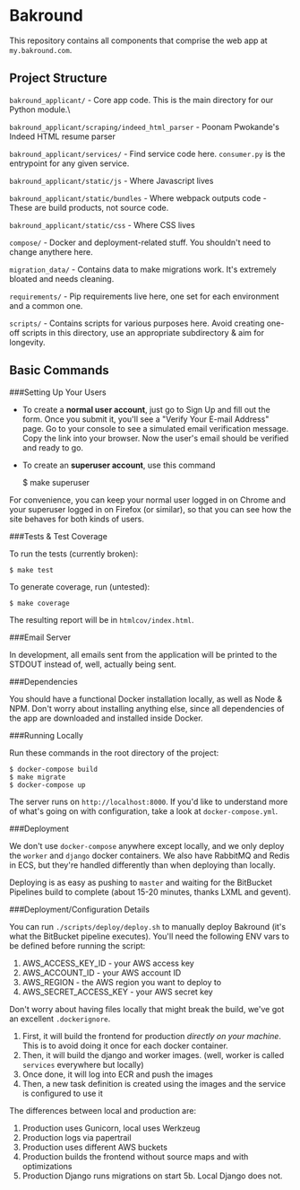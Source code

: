 # Bakround

This repository contains all components that comprise the web app at `my.bakround.com`.

## Project Structure

`bakround_applicant/` - Core app code. This is the main directory for our Python module.\

`bakround_applicant/scraping/indeed_html_parser` - Poonam Pwokande's Indeed HTML resume parser

`bakround_applicant/services/` - Find service code here. `consumer.py` is the entrypoint for any given service.

`bakround_applicant/static/js` - Where Javascript lives

`bakround_applicant/static/bundles` - Where webpack outputs code - These are build products, not source code.

`bakround_applicant/static/css` - Where CSS lives

`compose/` - Docker and deployment-related stuff. You shouldn't need to change anythere here.

`migration_data/` - Contains data to make migrations work. It's extremely bloated and needs cleaning.

`requirements/` - Pip requirements live here, one set for each environment and a common one.

`scripts/` - Contains scripts for various purposes here. Avoid creating one-off scripts in this directory, use an appropriate subdirectory & aim for longevity.


## Basic Commands

###Setting Up Your Users

* To create a **normal user account**, just go to Sign Up and fill out the form. Once you submit it, you'll see a "Verify Your E-mail Address" page. Go to your console to see a simulated email verification message. Copy the link into your browser. Now the user's email should be verified and ready to go.

* To create an **superuser account**, use this command

    $ make superuser

For convenience, you can keep your normal user logged in on Chrome and your superuser logged in on Firefox (or similar), so that you can see how the site behaves for both kinds of users.


###Tests & Test Coverage

To run the tests (currently broken):

    $ make test

To generate coverage, run (untested):

    $ make coverage

The resulting report will be in `htmlcov/index.html`.

###Email Server

In development, all emails sent from the application will be printed to the STDOUT instead of, well, actually being sent.


###Dependencies

You should have a functional Docker installation locally, as well as Node & NPM. Don't worry about
installing anything else, since all dependencies of the app are downloaded and installed inside Docker.


###Running Locally

Run these commands in the root directory of the project:

    $ docker-compose build
    $ make migrate
    $ docker-compose up

The server runs on `http://localhost:8000`. If you'd like to understand more of what's going on with
configuration, take a look at `docker-compose.yml`.


###Deployment

We don't use `docker-compose` anywhere except locally, and we only deploy the `worker` and `django` docker containers. We also have RabbitMQ and Redis in ECS, but they're handled differently than when deploying than locally.

Deploying is as easy as pushing to `master` and waiting for the BitBucket Pipelines build to complete (about 15-20 minutes, thanks LXML and gevent).

###Deployment/Configuration Details

You can run `./scripts/deploy/deploy.sh` to manually deploy Bakround (it's what the BitBucket pipeline executes). You'll need the following ENV vars to be defined before running the script:

1. AWS_ACCESS_KEY_ID - your AWS access key
2. AWS_ACCOUNT_ID - your AWS account ID
3. AWS_REGION - the AWS region you want to deploy to
4. AWS_SECRET_ACCESS_KEY - your AWS secret key

Don't worry about having files locally that might break the build, we've got an excellent `.dockerignore`.

1. First, it will build the frontend for production *directly on your machine*. This is to avoid doing it once for each docker container.
2. Then, it will build the django and worker images. (well, worker is called `services` everywhere but locally)
3. Once done, it will log into ECR and push the images
4. Then, a new task definition is created using the images and the service is configured to use it

The differences between local and production are:

1. Production uses Gunicorn, local uses Werkzeug
2. Production logs via papertrail
3. Production uses different AWS buckets
4. Production builds the frontend without source maps and with optimizations
5. Production Django runs migrations on start
  5b. Local Django does not.


